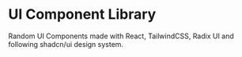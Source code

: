 # UI Component Library

Random UI Components made with React, TailwindCSS, Radix UI and following shadcn/ui design system.
